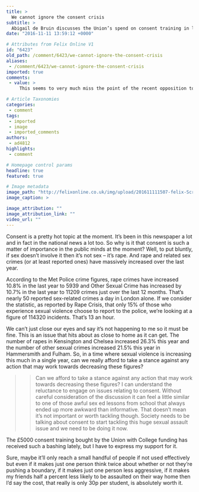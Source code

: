 ```yaml
---
title: >
  We cannot ignore the consent crisis
subtitle: >
  Abigail de Bruin discusses the Union’s spend on consent training in light of rising sexual crime statistics
date: "2016-11-11 13:59:12 +0000"

# Attributes from Felix Online V1
id: "6423"
old_path: /comment/6423/we-cannot-ignore-the-consent-crisis
aliases:
 - /comment/6423/we-cannot-ignore-the-consent-crisis
imported: true
comments:
 - value: >
     This seems to very much miss the point of the recent opposition to the acquisition of the software which isn't 'College shouldn't be spending £5k on informing students about consent' but rather 'this £5k could be spend much more effectively on other means of informing students about consent'. You put your argument across well, but I'm afraid I don't think there's anyone disagreeing with you!<br>As I've oft repeated, this software will have very little reach due to it's length / inaccessibility. Sure, if there was *no* other option, then it would be worth spending the money if it prevented a single assault. But there *are* other, better options, and the fact that College (supported by the Union) spent the ENTIRETY of their allocated funding for informing students about consent on this waste of money, without doing any kind of student consultation, is an absolute travesty.<br>,This seems to very much miss the point of the recent opposition to the acquisition of the software which isn't 'College shouldn't be spend

# Article Taxonomies
categories:
 - comment
tags:
 - imported
 - image
 - imported_comments
authors:
 - ad4812
highlights:
 - comment

# Homepage control params
headline: true
featured: true

# Image metadata
image_path: "http://felixonline.co.uk/img/upload/201611111507-felix-Screen Shot 2016-11-11 at 14.13.41.png"
image_caption: >

image_attribution: ""
image_attribution_link: ""
video_url: ""
---
```


Consent is a pretty hot topic at the moment. It’s been in this newspaper a lot and in fact in the national news a lot too. So why is it that consent is such a matter of importance in the public minds at the moment? Well,  to put bluntly, if sex doesn’t involve it then it’s not sex – it’s rape. And rape and related sex crimes (or at least reported ones) have massively increased over the last year.

According to the Met Police crime figures, rape crimes have increased 10.8% in the last year to 5939 and Other Sexual Crime has increased by 10.7% in the last year to 11209 crimes just over the last 12 months. That’s nearly 50 reported sex-related crimes a day in London alone. If we consider the statistic, as reported by Rape Crisis, that only 15% of those who experience sexual violence choose to report to the police, we’re looking at a figure of 114320 incidents. That’s 13 an hour.

We can’t just close our eyes and say it’s not happening to me so it must be fine. This is an issue that hits about as close to home as it can get. The number of rapes in Kensington and Chelsea increased 26.3% this year and the number of other sexual crimes increased 21.5% this year in Hammersmith and Fulham. So, in a time where sexual violence is increasing this much in a single year, can we really afford to take a stance against any action that may work towards decreasing these figures?
> > Can we afford to take a stance against any action that may work towards decreasing these figures?
I can understand the reluctance to engage on issues relating to consent. Without careful consideration of the discussion it can feel a little similar to one of those awful sex ed lessons from school that always ended up more awkward than informative. That doesn’t mean it’s not important or worth tackling though. Society needs to be talking about consent to start tackling this huge sexual assault issue and we need to be doing it now.

The £5000 consent training bought by the Union with College funding has received such a bashing lately, but I have to express my support for it.

Sure, maybe it’ll only reach a small handful of people if not used effectively but even if it makes just one person think twice about whether or not they’re pushing a boundary, if it makes just one person less aggressive, if it makes my friends half a percent less likely to be assaulted on their way home then I’d say the cost, that really is only 30p per student, is absolutely worth it.
